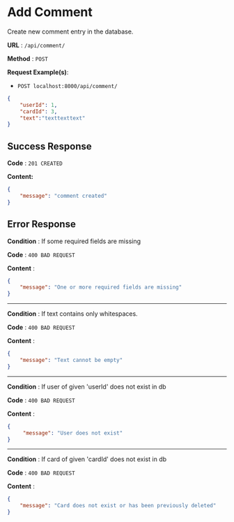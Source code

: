 # Add Comment

Create new comment entry in the database. 

**URL** : `/api/comment/`

**Method** : `POST `


**Request Example(s)**:

* `POST localhost:8000/api/comment/`
  
```json
{
    "userId": 1,
    "cardId": 3,
    "text":"texttexttext"
}
``````



## Success Response

**Code** : `201 CREATED`

**Content:**

```json
{
    "message": "comment created"
}
```
## Error Response

**Condition** : If some required fields are missing

**Code** : `400 BAD REQUEST`

**Content** :

```json
{
    "message": "One or more required fields are missing"
}
```
<hr>


**Condition** : If text contains only whitespaces.

**Code** : `400 BAD REQUEST`

**Content** :

```json
{
    "message": "Text cannot be empty"
}
```
<hr>



**Condition** : If user of given 'userId' does not exist in db

**Code** : `400 BAD REQUEST`

**Content** :

```json
{
     "message": "User does not exist" 
}
```
<hr>



**Condition** : If card of given 'cardId' does not exist in db

**Code** : `400 BAD REQUEST`

**Content** :

```json
{
    "message": "Card does not exist or has been previously deleted"
}
```